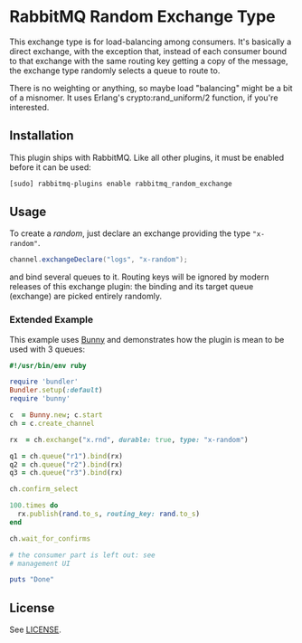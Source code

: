 # RabbitMQ Random Exchange Type

This exchange type is for load-balancing among consumers. It's basically 
a direct exchange, with the exception that, instead of each consumer bound 
to that exchange with the same routing key getting a copy of the message, 
the exchange type randomly selects a queue to route to.

There is no weighting or anything, so maybe load "balancing" might be a bit 
of a misnomer. It uses Erlang's crypto:rand_uniform/2 function, if you're 
interested.

## Installation

This plugin ships with RabbitMQ. Like all other plugins, it must be enabled
before it can be used:

```bash
[sudo] rabbitmq-plugins enable rabbitmq_random_exchange
```

## Usage

To create a _random_, just declare an exchange providing the type `"x-random"`.

```java
channel.exchangeDeclare("logs", "x-random");
```

and bind several queues to it. Routing keys will be ignored by modern releases
of this exchange plugin: the binding and its target queue (exchange) are picked
entirely randomly.

### Extended Example

This example uses [Bunny](http://rubybunny.info) and demonstrates
how the plugin is mean to be used with 3 queues:

``` ruby
#!/usr/bin/env ruby

require 'bundler'
Bundler.setup(:default)
require 'bunny'

c  = Bunny.new; c.start
ch = c.create_channel

rx  = ch.exchange("x.rnd", durable: true, type: "x-random")

q1 = ch.queue("r1").bind(rx)
q2 = ch.queue("r2").bind(rx)
q3 = ch.queue("r3").bind(rx)

ch.confirm_select

100.times do
  rx.publish(rand.to_s, routing_key: rand.to_s)
end

ch.wait_for_confirms

# the consumer part is left out: see
# management UI

puts "Done"
```


## License

See [LICENSE](./LICENSE).
